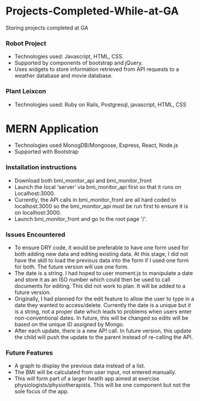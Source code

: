 # Projects-Completed-While-at-GA
Storing projects completed at GA

### Robot Project 
- Technologies used: Javascript, HTML, CSS. 
- Supported by components of bootstrap and jQuery.
- Uses widgets to store information retrieved from API requests to a weather database and movie database.

### Plant Leixcon
- Technologies used: Ruby on Rails, Postgresql, javascript, HTML, CSS

# MERN Application
- Technologies used MonogDB/Mongoose, Express, React, Node.js
- Supported with Bootstrap

### Installation instructions
- Download both bmi_monitor_api and bmi_monitor_front
- Launch the local 'server' via bmi_monitor_api first so that it runs on Localhost:3000.
- Currently, the API calls in bmi_monitor_front are all hard coded to localhost:3000 so the bmi_monitor_api must be run first to ensure it is on localhost:3000.
- Launch bmi_monitor_front and go to the root page '/'.

### Issues Encountered
- To ensure DRY code, it would be preferable to have one form used for both adding new data and editing existing data. At this stage, I did not have the skill to load the previous data into the form if I used one form for both. The future version will use one form.
- The date is a string. I had hoped to user moment.js to manipulate a date and store it as an ISO number which could then be used to call documents for editing. This did not work to plan. It will be added to a future version.
- Originally, I had planned for the edit feature to allow the user to type in a date they wanted to access/delete. Currently the date is a unique but it is a string, not a proper date which leads to problems when users enter non-conventional dates. In future, this will be changed so edits will be based on the unique ID assigned by Mongo.
- After each update, there is a new API call. In future version, this update the child will push the update to the parent instead of re-calling the API.

### Future Features
- A graph to display the previous data instead of a list.
- The BMI will be calculated from user input, not entered manually.
- This will form part of a larger heatlh app aimed at exercise physiologists/physiotherapists. This will be one component but not the sole focus of the app.
